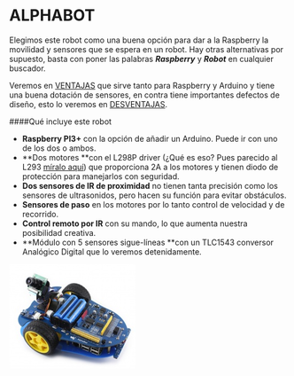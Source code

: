 # ALPHABOT

Elegimos este robot como una buena opción para dar a la Raspberry la movilidad y sensores que se espera en un robot. Hay otras alternativas por supuesto, basta con poner las palabras **_Raspberry_** y _**Robot**_ en cualquier buscador.

Veremos en [VENTAJAS](/ventajas.md) que sirve tanto para Raspberry y Arduino y tiene una buena dotación de sensores, en contra tiene importantes defectos de diseño, esto lo veremos en [DESVENTAJAS](/desventajas.md).

####Qué incluye este robot
* **Raspberry PI3+** con la opción de añadir un Arduino. Puede ir con uno de los dos o ambos.
* **Dos motores **con el L298P driver (¿Qué es eso? Pues parecido al L293 [míralo aquí](https://catedu.gitbooks.io/programa-arduino-mediante-codigo/content/montaje_con_circuito_l293.html)) que proporciona 2A a los motores y tienen diodo de protección para manejarlos con seguridad.
* **Dos sensores de IR de proximidad** no tienen tanta precisión como los sensores de ultrasonidos, pero hacen su función para evitar obstáculos.
* **Sensores de paso** en los motores por lo tanto control de velocidad y de recorrido.
* **Control remoto por IR** con su mando, lo que aumenta nuestra posibilidad creativa.
* **Módulo con 5 sensores sigue-líneas **con un TLC1543 conversor Analógico Digital que lo veremos detenidamente.

![](/assets/apphabot1.png)






